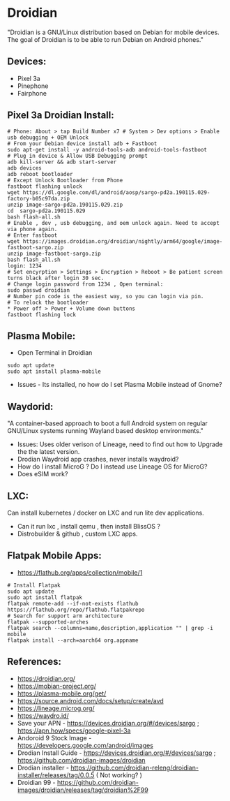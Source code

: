 Droidian
========
"Droidian is a GNU/Linux distribution based on Debian for mobile devices. The goal of Droidian is to be able to run Debian on Android phones."

Devices:
--------
* Pixel 3a
* Pinephone
* Fairphone

Pixel 3a Droidian Install:
--------------------------
```
# Phone: About > tap Build Number x7 # System > Dev options > Enable usb debugging + OEM Unlock
# From your Debian device install adb + Fastboot
sudo apt-get install -y android-tools-adb android-tools-fastboot
# Plug in device & Allow USB Debugging prompt
adb kill-server && adb start-server
adb devices
adb reboot bootloader
# Except Unlock Bootloader from Phone
fastboot flashing unlock
wget https://dl.google.com/dl/android/aosp/sargo-pd2a.190115.029-factory-b05c97da.zip
unzip image-sargo-pd2a.190115.029.zip
cd  sargo-pd2a.190115.029
bash flash-all.sh
# Enable , dev , usb debugging, and oem unlock again. Need to accept via phone again.
# Enter fastboot
wget https://images.droidian.org/droidian/nightly/arm64/google/image-fastboot-sargo.zip
unzip image-fastboot-sargo.zip
bash flash_all.sh
login: 1234
# Set encyrption > Settings > Encryption > Reboot > Be patient screen turns black after login 30 sec.
# Change login password from 1234 , Open terminal:
sudo passwd droidian 
# Number pin code is the easiest way, so you can login via pin.
# To relock the bootloader
* Power off > Power + Volume down buttons
fastboot flashing lock
```

Plasma Mobile:
--------------
* Open Terminal in Droidian
```
sudo apt update 
sudo apt install plasma-mobile
```
* Issues - Its installed, no how do I set Plasma Mobile instead of Gnome?

Waydorid:
---------
"A container-based approach to boot a full Android system on regular GNU/Linux systems running Wayland based desktop environments." 

* Issues: Uses older verison of Lineage, need to find out how to Upgrade the the latest version. 
* Drodian Waydroid app crashes, never installs waydroid?
* How do I install MicroG ? Do I instead use Lineage OS for MicroG?
* Does eSIM work? 

LXC:
---
Can install kubernetes / docker on LXC and run lite dev applications.
* Can it run lxc , install qemu , then install BlissOS ? 
* Distrobuilder & github , custom LXC apps. 

Flatpak Mobile Apps:
-------------------
* https://flathub.org/apps/collection/mobile/1
```
# Install Flatpak 
sudo apt update
sudo apt install flatpak
flatpak remote-add --if-not-exists flathub https://flathub.org/repo/flathub.flatpakrepo
# Search for support arm architecture
flatpak --supported-arches
flatpak search --columns=name,description,application "" | grep -i mobile
flatpak install --arch=aarch64 org.appname
```
References:
-----------
* https://droidian.org/
* https://mobian-project.org/
* https://plasma-mobile.org/get/
* https://source.android.com/docs/setup/create/avd
* https://lineage.microg.org/
* https://waydro.id/
* Save your APN - https://devices.droidian.org/#/devices/sargo ; https://apn.how/specs/google-pixel-3a
* Andoroid 9 Stock Image - https://developers.google.com/android/images
* Drodian Install Guide - https://devices.droidian.org/#/devices/sargo ; https://github.com/droidian-images/droidian 
* Drodian installer - https://github.com/droidian-releng/droidian-installer/releases/tag/0.0.5 ( Not working? )
* Droidian 99 - https://github.com/droidian-images/droidian/releases/tag/droidian%2F99